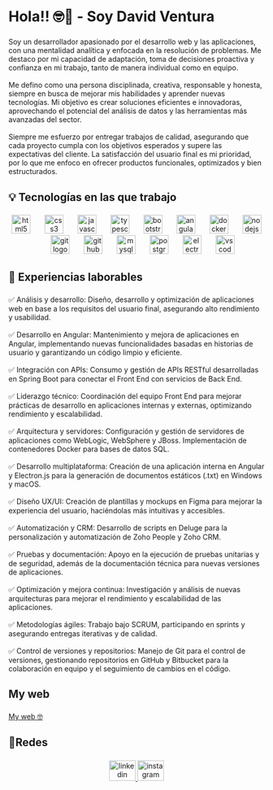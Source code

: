 <h1 align="left">Hola!! 🤓👋 - Soy David Ventura</h1>

###

<p align="left">Soy un desarrollador apasionado por el desarrollo web y las aplicaciones, con una mentalidad analítica y enfocada en la resolución de problemas. Me destaco por mi capacidad de adaptación, toma de decisiones proactiva y confianza en mi trabajo, tanto de manera individual como en equipo.<br><br>Me defino como una persona disciplinada, creativa, responsable y honesta, siempre en busca de mejorar mis habilidades y aprender nuevas tecnologías. Mi objetivo es crear soluciones eficientes e innovadoras, aprovechando el potencial del análisis de datos y las herramientas más avanzadas del sector.<br><br>Siempre me esfuerzo por entregar trabajos de calidad, asegurando que cada proyecto cumpla con los objetivos esperados y supere las expectativas del cliente. La satisfacción del usuario final es mi prioridad, por lo que me enfoco en ofrecer productos funcionales, optimizados y bien estructurados.</p>

###

<h2 align="left">💡 Tecnologías en las que trabajo</h2>

###

<div align="center">
  <img src="https://cdn.jsdelivr.net/gh/devicons/devicon/icons/html5/html5-original.svg" height="37" alt="html5 logo"  />
  <img width="20" />
  <img src="https://cdn.jsdelivr.net/gh/devicons/devicon/icons/css3/css3-original.svg" height="37" alt="css3 logo"  />
  <img width="20" />
  <img src="https://cdn.jsdelivr.net/gh/devicons/devicon/icons/javascript/javascript-original.svg" height="37" alt="javascript logo"  />
  <img width="20" />
  <img src="https://cdn.jsdelivr.net/gh/devicons/devicon/icons/typescript/typescript-original.svg" height="37" alt="typescript logo"  />
  <img width="20" />
  <img src="https://cdn.jsdelivr.net/gh/devicons/devicon/icons/bootstrap/bootstrap-original.svg" height="37" alt="bootstrap logo"  />
  <img width="20" />
  <img src="https://cdn.jsdelivr.net/gh/devicons/devicon/icons/angularjs/angularjs-original.svg" height="37" alt="angularjs logo"  />
  <img width="20" />
  <img src="https://cdn.jsdelivr.net/gh/devicons/devicon/icons/docker/docker-original.svg" height="37" alt="docker logo"  />
  <img width="20" />
  <img src="https://cdn.jsdelivr.net/gh/devicons/devicon/icons/nodejs/nodejs-original.svg" height="37" alt="nodejs logo"  />
  <img width="20" />
  <img src="https://cdn.jsdelivr.net/gh/devicons/devicon/icons/git/git-original.svg" height="37" alt="git logo"  />
  <img width="20" />
  <img src="https://cdn.jsdelivr.net/gh/devicons/devicon/icons/github/github-original.svg" height="37" alt="github logo"  />
  <img width="20" />
  <img src="https://cdn.jsdelivr.net/gh/devicons/devicon/icons/mysql/mysql-original.svg" height="37" alt="mysql logo"  />
  <img width="20" />
  <img src="https://cdn.jsdelivr.net/gh/devicons/devicon/icons/postgresql/postgresql-original.svg" height="37" alt="postgresql logo"  />
  <img width="20" />
  <img src="https://cdn.jsdelivr.net/gh/devicons/devicon/icons/electron/electron-original.svg" height="37" alt="electron logo"  />
  <img width="20" />
  <img src="https://cdn.jsdelivr.net/gh/devicons/devicon/icons/vscode/vscode-original.svg" height="37" alt="vscode logo"  />
</div>

###

<h2 align="left">🚀 Experiencias laborables</h2>

###

<p align="left">✅ Análisis y desarrollo: Diseño, desarrollo y optimización de aplicaciones web en base a los requisitos del usuario final, asegurando alto rendimiento y usabilidad.<br><br>✅ Desarrollo en Angular: Mantenimiento y mejora de aplicaciones en Angular, implementando nuevas funcionalidades basadas en historias de usuario y garantizando un código limpio y eficiente.<br><br>✅ Integración con APIs: Consumo y gestión de APIs RESTful desarrolladas en Spring Boot para conectar el Front End con servicios de Back End.<br><br>✅ Liderazgo técnico: Coordinación del equipo Front End para mejorar prácticas de desarrollo en aplicaciones internas y externas, optimizando rendimiento y escalabilidad.<br><br>✅ Arquitectura y servidores: Configuración y gestión de servidores de aplicaciones como WebLogic, WebSphere y JBoss. Implementación de contenedores Docker para bases de datos SQL.<br><br>✅ Desarrollo multiplataforma: Creación de una aplicación interna en Angular y Electron.js para la generación de documentos estáticos (.txt) en Windows y macOS.<br><br>✅ Diseño UX/UI: Creación de plantillas y mockups en Figma para mejorar la experiencia del usuario, haciéndolas más intuitivas y accesibles.<br><br>✅ Automatización y CRM: Desarrollo de scripts en Deluge para la personalización y automatización de Zoho People y Zoho CRM.<br><br>✅ Pruebas y documentación: Apoyo en la ejecución de pruebas unitarias y de seguridad, además de la documentación técnica para nuevas versiones de aplicaciones.<br><br>✅ Optimización y mejora continua: Investigación y análisis de nuevas arquitecturas para mejorar el rendimiento y escalabilidad de las aplicaciones.<br><br>✅ Metodologías ágiles: Trabajo bajo SCRUM, participando en sprints y asegurando entregas iterativas y de calidad.<br><br>✅ Control de versiones y repositorios: Manejo de Git para el control de versiones, gestionando repositorios en GitHub y Bitbucket para la colaboración en equipo y el seguimiento de cambios en el código.</p>

###

<h2 align="left">My web</h2>

###

<a href="https://portfolio-prod-c4a87.web.app" target="_blank"> 
  My web 🤓
</a>

###

<h2 align="left">📱Redes</h2>

###

<div align="center">
  <a href="https://www.linkedin.com/in/david-gustavo-ventura-villesca-2a158615b/" target="_blank">
    <img src="https://raw.githubusercontent.com/maurodesouza/profile-readme-generator/master/src/assets/icons/social/linkedin/default.svg" width="52" height="40" alt="linkedin logo"  />
  </a>
  <a href="https://www.instagram.com/david_ventur/" target="_blank">
    <img src="https://raw.githubusercontent.com/maurodesouza/profile-readme-generator/master/src/assets/icons/social/instagram/default.svg" width="52" height="40" alt="instagram logo"  />
  </a>
</div>

###
